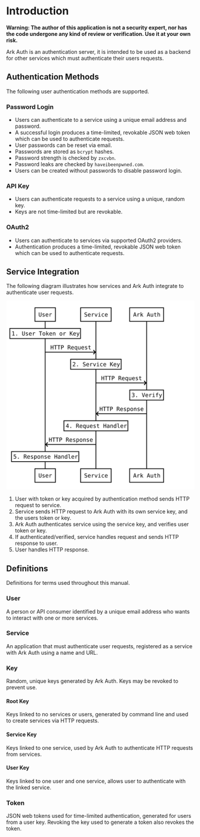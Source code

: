 # Introduction

**Warning: The author of this application is not a security expert, nor has the code undergone any kind of review or verification. Use it at your own risk.**

Ark Auth is an authentication server, it is intended to be used as a backend for other services which must authenticate their users requests.

## Authentication Methods

The following user authentication methods are supported.

### Password Login

- Users can authenticate to a service using a unique email address and password.
- A successful login produces a time-limited, revokable JSON web token which can be used to authenticate requests.
- User passwords can be reset via email.
- Passwords are stored as `bcrypt` hashes.
- Password strength is checked by `zxcvbn`.
- Password leaks are checked by `haveibeenpwned.com`.
- Users can be created without passwords to disable password login.

### API Key

- Users can authenticate requests to a service using a unique, random key.
- Keys are not time-limited but are revokable.

### OAuth2

- Users can authenticate to services via supported OAuth2 providers.
- Authentication produces a time-limited, revokable JSON web token which can be used to authenticate requests.

## Service Integration

The following diagram illustrates how services and Ark Auth integrate to authenticate user requests.

![User request verification](../assets/diagram.svg)

1. User with token or key acquired by authentication method sends HTTP request to service.
2. Service sends HTTP request to Ark Auth with its own service key, and the users token or key.
3. Ark Auth authenticates service using the service key, and verifies user token or key.
4. If authenticated/verified, service handles request and sends HTTP response to user.
5. User handles HTTP response.

## Definitions

Definitions for terms used throughout this manual.

### User

A person or API consumer identified by a unique email address who wants to interact with one or more services.

### Service

An application that must authenticate user requests, registered as a service with Ark Auth using a name and URL.

### Key

Random, unique keys generated by Ark Auth. Keys may be revoked to prevent use.

#### Root Key

Keys linked to no services or users, generated by command line and used to create services via HTTP requests.

#### Service Key

Keys linked to one service, used by Ark Auth to authenticate HTTP requests from services.

#### User Key

Keys linked to one user and one service, allows user to authenticate with the linked service.

### Token

JSON web tokens used for time-limited authentication, generated for users from a user key. Revoking the key used to generate a token also revokes the token.
